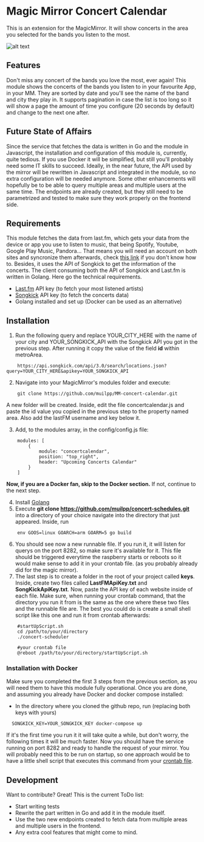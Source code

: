 # Magic Mirror Concert Calendar

This is an extension for the MagicMirror. It will show concerts in the area you selected for the bands you listen to the most.

![alt text](https://github.com/muilpp/MM-concert-calendar/blob/master/mm%20concerts%20calendar.png?raw=true)

## Features
Don't miss any concert of the bands you love the most, ever again!
This module shows the concerts of the bands you listen to in your favourite App, in your MM. They are sorted by date and you'll see the name of the band and city they play in. It supports pagination in case the list is too long so it will show a page the amount of time you configure (20 seconds by default) and change to the next one after.

## Future State of Affairs
Since the service that fetches the data is written in Go and the module in Javascript, the installation and configuration of this module is, currently, quite tedious. If you use Docker it will be simplified, but still you'll probably need some IT skills to succeed. Ideally, in the near future, the API used by the mirror will be rewritten in Javascript and integrated in the module, so no extra configuration will be needed anymore.
Some other enhancements will hopefully be to be able to query multiple areas and multiple users at the same time. The endpoints are already created, but they still need to be parametrized and tested to make sure they work properly on the frontend side.

## Requirements
This module fetches the data from last.fm, which gets your data from the device or app you use to listen to music, that being Spotify, Youtube, Google Play Music, Pandora... That means you will need an account on both sites and syncronize them afterwards, check [this link](https://www.last.fm/about/trackmymusic) if you don't know how to. Besides, it uses the API of Songkick to get the information of the concerts. The client consuming both the API of Songkick and Last.fm is written in Golang. Here go the technical requirements.
  - [Last.fm](https://www.last.fm/api/) API key (to fetch your most listened artists)
  - [Songkick](https://www.songkick.com/developer) API key (to fetch the concerts data)
  - Golang installed and set up (Docker can be used as an alternative)

## Installation
  1. Run the following query and replace YOUR_CITY_HERE with the name of your city and YOUR_SONGKICK_API with the Songkick API you got in the previous step. After running it copy the value of the field __id__ within metroArea.
```
    https://api.songkick.com/api/3.0/search/locations.json?query=YOUR_CITY_HERE&apikey=YOUR_SONGKICK_API
```
  
  2. Navigate into your MagicMirror's modules folder and execute: 
```
    git clone https://github.com/muilpp/MM-concert-calendar.git
```
  A new folder will be created. Inside, edit the file concertcalendar.js and paste the id value you copied in the previous step to the property named area. Also add the lastFM username and key below it.

  3. Add, to the modules array, in the config/config.js file:
```
    modules: [
	    {
		    module: "concertcalendar",
		    position: "top_right",
		    header: "Upcoming Concerts Calendar"
	    }
    ]	
```
   __Now, if you are a Docker fan, skip to the Docker section.__ If not, continue to the next step.
   
   4. Install [Golang](https://golang.org/doc/install)
   5. Execute __git clone https://github.com/muilpp/concert-schedules.git__ into a directory of your choice navigate into the directory that just appeared. Inside, run 
```
    env GOOS=linux GOARCH=arm GOARM=5 go build
```
   6. You should see now a new runnable file. If you run it, it will listen for querys on the port 8282, so make sure it's available for it. This file should be triggered everytime the raspberry starts or reboots so it would make sense to add it in your crontab file. (as you probably already did for the magic mirror). 
   7. The last step is to create a folder in the root of your project called __keys__. Inside, create two files called __LastFMApiKey.txt__ and __SongKickApiKey.txt__. Now, paste the API key of each website inside of each file. Make sure, when running your crontab command, that the directory you run it from is the same as the one where these two files and the runnable file are. The best you could do is create a small shell script like this one and run it from crontab afterwards:
```
    #startUpScript.sh
    cd /path/to/your/directory
    ./concert-scheduler
```
```
    #your crontab file
    @reboot /path/to/your/directory/startUpScript.sh
```

### Installation with Docker
  Make sure you completed the first 3 steps from the previous section, as you will need them to have this module fully operational. Once you are done, and assuming you already have Docker and docker compose installed:
  - In the directory where you cloned the github repo, run (replacing both keys with yours)
```
  SONGKICK_KEY=YOUR_SONGKICK_KEY docker-compose up
```
  If it's the first time you run it it will take quite a while, but don't worry, the following times it will be much faster. Now you should have the service running on port 8282 and ready to handle the request of your mirror. You will probably need this to be run on startup, so one approach would be to have a little shell script that executes this command from your [crontab file](https://help.ubuntu.com/community/CronHowto).

## Development
Want to contribute? Great! This is the current ToDo list:
  - Start writing tests
  - Rewrite the part written in Go and add it in the module itself.
  - Use the two new endpoints created to fetch data from multiple areas and multiple users in the frontend.
  - Any extra cool features that might come to mind.
